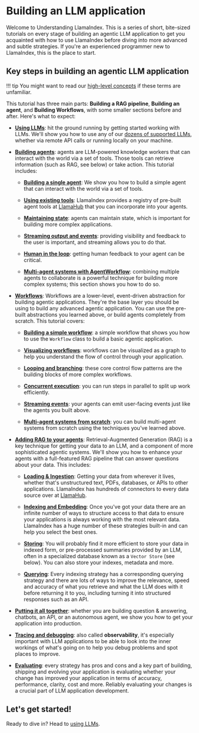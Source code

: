 # Building an LLM application

Welcome to Understanding LlamaIndex. This is a series of short, bite-sized tutorials on every stage of building an agentic LLM application to get you acquainted with how to use LlamaIndex before diving into more advanced and subtle strategies. If you're an experienced programmer new to LlamaIndex, this is the place to start.

## Key steps in building an agentic LLM application

!!! tip
    You might want to read our [high-level concepts](../getting_started/concepts.md) if these terms are unfamiliar.

This tutorial has three main parts: **Building a RAG pipeline**, **Building an agent**, and **Building Workflows**, with some smaller sections before and after. Here's what to expect:

- **[Using LLMs](./using_llms/using_llms.md)**: hit the ground running by getting started working with LLMs. We'll show you how to use any of our [dozens of supported LLMs](../module_guides/models/llms/modules/), whether via remote API calls or running locally on your machine.

- **[Building agents](./agent/index.md)**: agents are LLM-powered knowledge workers that can interact with the world via a set of tools. Those tools can retrieve information (such as RAG, see below) or take action. This tutorial includes:

    - **[Building a single agent](./agent/index.md)**: We show you how to build a simple agent that can interact with the world via a set of tools.

    - **[Using existing tools](./agent/tools.md)**: LlamaIndex provides a registry of pre-built agent tools at [LlamaHub](https://llamahub.ai/) that you can incorporate into your agents.

    - **[Maintaining state](./agent/state.md)**: agents can maintain state, which is important for building more complex applications.

    - **[Streaming output and events](./agent/streaming.md)**: providing visibility and feedback to the user is important, and streaming allows you to do that.

    - **[Human in the loop](./agent/human_in_the_loop.md)**: getting human feedback to your agent can be critical.

    - **[Multi-agent systems with AgentWorkflow](./agent/multi_agent.md)**: combining multiple agents to collaborate is a powerful technique for building more complex systems; this section shows you how to do so.

- **[Workflows](./workflows/index.md)**: Workflows are a lower-level, event-driven abstraction for building agentic applications. They're the base layer you should be using to build any advanced agentic application. You can use the pre-built abstractions you learned above, or build agents completely from scratch. This tutorial covers:

    - **[Building a simple workflow](./workflows/index.md)**: a simple workflow that shows you how to use the `Workflow` class to build a basic agentic application.

    - **[Visualizing workflows](./workflows/visualizing_workflows.md)**: workflows can be visualized as a graph to help you understand the flow of control through your application.

    - **[Looping and branching](./workflows/looping_and_branching.md)**: these core control flow patterns are the building blocks of more complex workflows.

    - **[Concurrent execution](./workflows/concurrent_execution.md)**: you can run steps in parallel to split up work efficiently.

    - **[Streaming events](./workflows/streaming_events.md)**: your agents can emit user-facing events just like the agents you built above.

    - **[Multi-agent systems from scratch](./workflows/multi_agent_system.md)**: you can build multi-agent systems from scratch using the techniques you've learned above.

- **[Adding RAG to your agents](./rag/index.md)**: Retrieval-Augmented Generation (RAG) is a key technique for getting your data to an LLM, and a component of more sophisticated agentic systems. We'll show you how to enhance your agents with a full-featured RAG pipeline that can answer questions about your data. This includes:

    - **[Loading & Ingestion](./loading/loading.md)**: Getting your data from wherever it lives, whether that's unstructured text, PDFs, databases, or APIs to other applications. LlamaIndex has hundreds of connectors to every data source over at [LlamaHub](https://llamahub.ai/).

    - **[Indexing and Embedding](./indexing/indexing.md)**: Once you've got your data there are an infinite number of ways to structure access to that data to ensure your applications is always working with the most relevant data. LlamaIndex has a huge number of these strategies built-in and can help you select the best ones.

    - **[Storing](./storing/storing.md)**: You will probably find it more efficient to store your data in indexed form, or pre-processed summaries provided by an LLM, often in a specialized database known as a `Vector Store` (see below). You can also store your indexes, metadata and more.

    - **[Querying](./querying/querying.md)**: Every indexing strategy has a corresponding querying strategy and there are lots of ways to improve the relevance, speed and accuracy of what you retrieve and what the LLM does with it before returning it to you, including turning it into structured responses such as an API.

- **[Putting it all together](./putting_it_all_together/index.md)**: whether you are building question & answering, chatbots, an API, or an autonomous agent, we show you how to get your application into production.

- **[Tracing and debugging](./tracing_and_debugging/tracing_and_debugging.md)**: also called **observability**, it's especially important with LLM applications to be able to look into the inner workings of what's going on to help you debug problems and spot places to improve.

- **[Evaluating](./evaluating/evaluating.md)**: every strategy has pros and cons and a key part of building, shipping and evolving your application is evaluating whether your change has improved your application in terms of accuracy, performance, clarity, cost and more. Reliably evaluating your changes is a crucial part of LLM application development.

## Let's get started!

Ready to dive in? Head to [using LLMs](./using_llms/using_llms.md).
